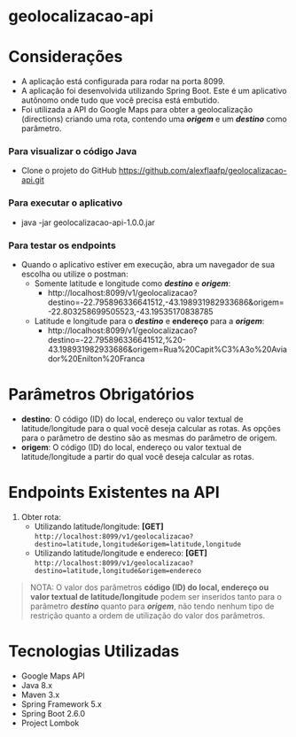 # geolocalizacao-api

# Considerações
   - A aplicação está configurada para rodar na porta 8099.
   - A aplicação foi desenvolvida utilizando Spring Boot. Este é um aplicativo autônomo onde tudo que você precisa está embutido.
   - Foi utilizada a API do Google Maps para obter a geolocalização (directions) criando uma rota, contendo uma ***origem*** e um ***destino*** como parâmetro.

### Para visualizar o código Java
   - Clone o projeto do GitHub https://github.com/alexflaafp/geolocalizacao-api.git

### Para executar o aplicativo
   - java -jar geolocalizacao-api-1.0.0.jar

### Para testar os endpoints
  - Quando o aplicativo estiver em execução, abra um navegador de sua escolha ou utilize o postman:
    - Somente latitude e longitude como ***destino*** e ***origem***:
      - http://localhost:8099/v1/geolocalizacao?destino=-22.795896336641512,-43.198931982933686&origem=-22.803258699505523,-43.19535170838785
    - Latitude e longitude para o ***destino*** e **endereço** para a ***origem***:  
      - http://localhost:8099/v1/geolocalizacao?destino=-22.795896336641512,%20-43.198931982933686&origem=Rua%20Capit%C3%A3o%20Aviador%20Enilton%20Franca

# Parâmetros Obrigatórios
   - **destino**: O código (ID) do local, endereço ou valor textual de latitude/longitude para o qual você deseja calcular as rotas. As opções para o parâmetro de destino são as mesmas do parâmetro de origem.
   - **origem**: O código (ID) do local, endereço ou valor textual de latitude/longitude a partir do qual você deseja calcular as rotas.

# Endpoints Existentes na API
  1. Obter rota: 
      - Utilizando latitude/longitude: **[GET]** `http://localhost:8099/v1/geolocalizacao?destino=latitude,longitude&origem=latitude,longitude`
      - Utilizando latitude/longitude e endereco: **[GET]** `http://localhost:8099/v1/geolocalizacao?destino=latitude,longitude&origem=endereco`
  > NOTA: O valor dos parâmetros **código (ID) do local, endereço ou valor textual de latitude/longitude** podem ser inseridos tanto para o parâmetro ***destino*** quanto para ***origem***, não tendo nenhum tipo de restrição quanto a ordem de utilização do valor dos parâmetros.

# Tecnologias Utilizadas
  - Google Maps API
  - Java 8.x
  - Maven 3.x
  - Spring Framework 5.x
  - Spring Boot 2.6.0
  - Project Lombok
